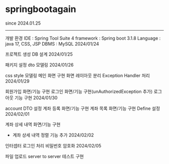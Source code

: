 # springbootagain
since 2024.01.25

-----------------------------
개발 환경
IDE   : Spring Tool Suite 4
framework   : Spring boot 3.1.8
Language   : java 17, CSS, JSP
DBMS   : MySQL
2024/01/24

프로젝트 생성
DB 설계
2024/01/25

패키지 설정
dto 모델링
2024/01/26

css style 모델링
메인 화면 구현
화면 레이아웃 분리
Exception Handler 처리
2024/01/29

회원가입 화면/기능 구현
로그인 화면/기능 구현(unAuthorizedException 추가)
로그아웃 기능 구현
2024/01/30

account DTO 설정
계좌 등록 화면/기능 구현
계좌 목록 화면/기능 구현
Define 설정
2024/02/01

계좌 상세 내역 화면/기능 구현
 - 계좌 상세 내역 정렬 기능 추가
2024/02/02

인터셉터 로그인 처리
비밀번호 암호화
2024/02/05

파일 업로드
server to server 테스트 구현
